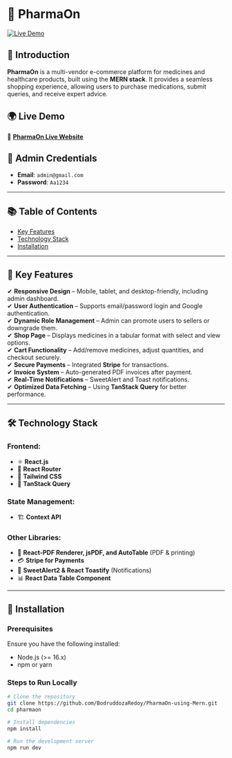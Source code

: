 # 🏥 PharmaOn  



[![Live Demo](https://img.shields.io/badge/demo-live-blue)](https://pharmaon-ec9a5.web.app/) <!-- Replace with actual link -->

## 🚀 Introduction  

**PharmaOn** is a multi-vendor e-commerce platform for medicines and healthcare products, built using the **MERN stack**. It provides a seamless shopping experience, allowing users to purchase medications, submit queries, and receive expert advice.  

## 🌍 Live Demo  

🔗 **[PharmaOn Live Website](https://pharmaon-ec9a5.web.app/)** <!-- Replace with actual link -->

## 🔑 Admin Credentials  

- **Email**: `admin@gmail.com`  
- **Password**: `Aa1234`  

---

## 📚 Table of Contents  

- [Key Features](#-key-features)  
- [Technology Stack](#-technology-stack)  
- [Installation](#-installation)  
 

---

## 🎯 Key Features  

✔ **Responsive Design** – Mobile, tablet, and desktop-friendly, including admin dashboard.  
✔ **User Authentication** – Supports email/password login and Google authentication.  
✔ **Dynamic Role Management** – Admin can promote users to sellers or downgrade them.  
✔ **Shop Page** – Displays medicines in a tabular format with select and view options.  
✔ **Cart Functionality** – Add/remove medicines, adjust quantities, and checkout securely.  
✔ **Secure Payments** – Integrated **Stripe** for transactions.  
✔ **Invoice System** – Auto-generated PDF invoices after payment.  
✔ **Real-Time Notifications** – SweetAlert and Toast notifications.  
✔ **Optimized Data Fetching** – Using **TanStack Query** for better performance.  

---

## 🛠 Technology Stack  

### **Frontend:**  
- ⚛️ **React.js**  
- 🚏 **React Router**  
- 🎨 **Tailwind CSS**  
- 🔄 **TanStack Query**  

### **State Management:**  
- 🏗 **Context API**  

### **Other Libraries:**  
- 📜 **React-PDF Renderer, jsPDF, and AutoTable** (PDF & printing)  
- 💳 **Stripe for Payments**  
- 🔔 **SweetAlert2 & React Toastify** (Notifications)  
- 📊 **React Data Table Component**  

---

## 🔧 Installation  

### **Prerequisites**  
Ensure you have the following installed:  
- Node.js (>= 16.x)  
- npm or yarn  

### **Steps to Run Locally**  
```sh
# Clone the repository
git clone https://github.com/BodruddozaRedoy/PharmaOn-using-Mern.git
cd pharmaon

# Install dependencies
npm install

# Run the development server
npm run dev
